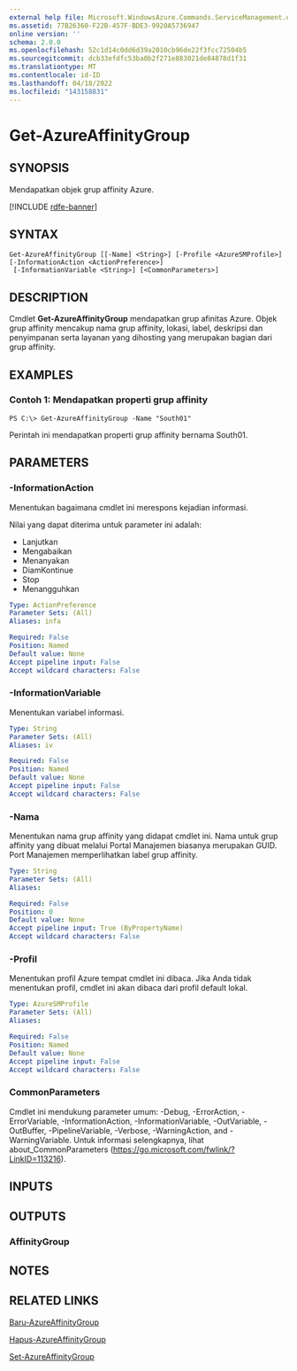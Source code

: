 ```yaml
---
external help file: Microsoft.WindowsAzure.Commands.ServiceManagement.dll-Help.xml
ms.assetid: 77B26360-F22B-457F-BDE3-9920A5736947
online version: ''
schema: 2.0.0
ms.openlocfilehash: 52c1d14c0dd6d39a2010cb96de22f3fcc72504b5
ms.sourcegitcommit: dcb33efdfc53ba0b2f271e883021de84878d1f31
ms.translationtype: MT
ms.contentlocale: id-ID
ms.lasthandoff: 04/18/2022
ms.locfileid: "143158831"
---
```

# Get-AzureAffinityGroup

## SYNOPSIS
Mendapatkan objek grup affinity Azure.

[!INCLUDE [rdfe-banner](../../includes/rdfe-banner.md)]

## SYNTAX

```
Get-AzureAffinityGroup [[-Name] <String>] [-Profile <AzureSMProfile>] [-InformationAction <ActionPreference>]
 [-InformationVariable <String>] [<CommonParameters>]
```

## DESCRIPTION
Cmdlet **Get-AzureAffinityGroup** mendapatkan grup afinitas Azure.
Objek grup affinity mencakup nama grup affinity, lokasi, label, deskripsi dan penyimpanan serta layanan yang dihosting yang merupakan bagian dari grup affinity.

## EXAMPLES

### Contoh 1: Mendapatkan properti grup affinity
```
PS C:\> Get-AzureAffinityGroup -Name "South01"
```

Perintah ini mendapatkan properti grup affinity bernama South01.

## PARAMETERS

### -InformationAction
Menentukan bagaimana cmdlet ini merespons kejadian informasi.

Nilai yang dapat diterima untuk parameter ini adalah:

- Lanjutkan
- Mengabaikan
- Menanyakan
- DiamKontinue
- Stop
- Menangguhkan

```yaml
Type: ActionPreference
Parameter Sets: (All)
Aliases: infa

Required: False
Position: Named
Default value: None
Accept pipeline input: False
Accept wildcard characters: False
```

### -InformationVariable
Menentukan variabel informasi.

```yaml
Type: String
Parameter Sets: (All)
Aliases: iv

Required: False
Position: Named
Default value: None
Accept pipeline input: False
Accept wildcard characters: False
```

### -Nama
Menentukan nama grup affinity yang didapat cmdlet ini.
Nama untuk grup affinity yang dibuat melalui Portal Manajemen biasanya merupakan GUID.
Port Manajemen memperlihatkan label grup affinity.

```yaml
Type: String
Parameter Sets: (All)
Aliases: 

Required: False
Position: 0
Default value: None
Accept pipeline input: True (ByPropertyName)
Accept wildcard characters: False
```

### -Profil
Menentukan profil Azure tempat cmdlet ini dibaca.
Jika Anda tidak menentukan profil, cmdlet ini akan dibaca dari profil default lokal.

```yaml
Type: AzureSMProfile
Parameter Sets: (All)
Aliases: 

Required: False
Position: Named
Default value: None
Accept pipeline input: False
Accept wildcard characters: False
```

### CommonParameters
Cmdlet ini mendukung parameter umum: -Debug, -ErrorAction, -ErrorVariable, -InformationAction, -InformationVariable, -OutVariable, -OutBuffer, -PipelineVariable, -Verbose, -WarningAction, and -WarningVariable. Untuk informasi selengkapnya, lihat about_CommonParameters (https://go.microsoft.com/fwlink/?LinkID=113216).

## INPUTS

## OUTPUTS

### AffinityGroup

## NOTES

## RELATED LINKS

[Baru-AzureAffinityGroup](./New-AzureAffinityGroup.md)

[Hapus-AzureAffinityGroup](./Remove-AzureAffinityGroup.md)

[Set-AzureAffinityGroup](./Set-AzureAffinityGroup.md)


